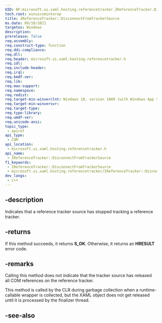 ```yaml
---
UID: NF:microsoft.ui.xaml.hosting.referencetracker.IReferenceTracker.DisconnectFromTrackerSource
tech.root: winuicominterop
title: IReferenceTracker::DisconnectFromTrackerSource
ms.date: 09/10/2021
targetos: Windows
description: 
prerelease: false
req.assembly: 
req.construct-type: function
req.ddi-compliance: 
req.dll: 
req.header: microsoft.ui.xaml.hosting.referencetracker.h
req.idl: 
req.include-header: 
req.irql: 
req.kmdf-ver: 
req.lib: 
req.max-support: 
req.namespace: 
req.redist: 
req.target-min-winverclnt: Windows 10, version 1809 (with Windows App SDK 0.5 or later)
req.target-min-winversvr: 
req.target-type: 
req.type-library: 
req.umdf-ver: 
req.unicode-ansi: 
topic_type:
 - apiref
api_type:
 - COM
api_location:
 - microsoft.ui.xaml.hosting.referencetracker.h
api_name:
 - IReferenceTracker::DisconnectFromTrackerSource
f1_keywords:
 - IReferenceTracker::DisconnectFromTrackerSource
 - microsoft.ui.xaml.hosting.referencetracker/IReferenceTracker::DisconnectFromTrackerSource
dev_langs:
 - c++
---
```


## -description

Indicates that a reference tracker source has stopped tracking a reference tracker.

## -returns

If this method succeeds, it returns **S_OK**. Otherwise, it returns an **HRESULT** error code.

## -remarks

Calling this method does not indicate that the tracker source has released all COM references on the reference tracker.

This method is called by the CLR during garbage collection when a runtime-callable wrapper is collected, but the XAML object does not get released until it is processed by the finalizer thread.

## -see-also
